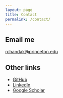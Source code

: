 ```yaml
---
layout: page
title: Contact
permalink: /contact/
---
```


## Email me
[rchandak@princeton.edu](mailto:rchandak@princeton.edu)

## Other links
- [GitHub](https://github.com/rajitachandak)
- [LinkedIn](https://www.linkedin.com/in/rajitachandak/)
- [Google Scholar](https://www.linkedin.com/in/rajitachandak/)

